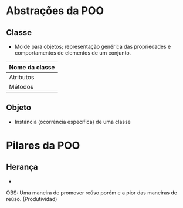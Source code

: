 # Abstrações da POO

## Classe 
- Molde para objetos; representação genérica das propriedades e comportamentos de elementos de um conjunto.

| Nome da classe |
|----------------|
| Atributos      |
| Métodos        |

## Objeto
- Instância (ocorrência específica) de uma classe


# Pilares da POO

## Herança
-

OBS: Uma maneira de promover reúso porém e a pior das maneiras de reúso. (Produtividad)
